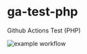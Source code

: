 # ga-test-php
Github Actions Test (PHP)


![example workflow](https://github.com/test-yuta/ga-test-php/actions/workflows/php.yml/badge.svg?event=push)